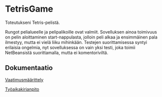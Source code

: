 # TetrisGame

Toteutukseni Tetris-pelistä. 

Rungot pelialueelle ja pelipalikoille ovat valmiit. Sovelluksen ainoa toimivuus on pelin aloittaminen start-nappulasta, jolloin peli alkaa ja ensimmäinen pala ilmestyy, mutta ei vielä liiku mihinkään. Testejen suorittamisessa syntyi erilaisia ongelmia, nyt sovelluksessa on vain yksi testi, joka toimii NetBeansistä suorittamalla, mutta ei komentoriviltä.


## Dokumentaatio

[Vaatimusmäärittely](https://github.com/Saukka/ot-harjoitustyo/blob/master/dokumentaatio/vaatimusmaarittely.md)

[Työaikakirjanpito](https://github.com/Saukka/ot-harjoitustyo/blob/master/dokumentaatio/työaikakirjanpito.md) 

